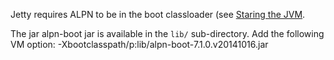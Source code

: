 
Jetty requires ALPN to be in the boot classloader (see [Staring the JVM](http://www.eclipse.org/jetty/documentation/current/alpn-chapter.html#alpn-starting).

The jar alpn-boot jar is available in the `lib/` sub-directory. Add the following VM option:
-Xbootclasspath/p:lib/alpn-boot-7.1.0.v20141016.jar